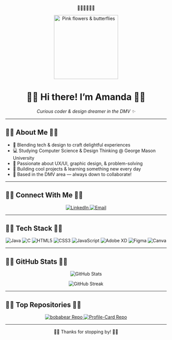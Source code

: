 <!-- README.md -->

<p align="center">🌸🦋🌸🦋🌸🦋</p>

<p align="center">
  <img src="https://media.giphy.com/media/3oEjI6SIIHBdRxXI40/giphy.gif" alt="Pink flowers & butterflies" width="200"/>
</p>

<h1 align="center">🌸🦋 Hi there! I’m Amanda 🌸🦋</h1>
<p align="center"><em>Curious coder & design dreamer in the DMV ✨</em></p>

---

## 🌺🦋 About Me 🦋🌺
- 🎀 Blending tech & design to craft delightful experiences  
- 💻 Studying Computer Science & Design Thinking @ George Mason University  
- 🎨 Passionate about UX/UI, graphic design, & problem-solving  
- 🚀 Building cool projects & learning something new every day  
- 📍 Based in the DMV area — always down to collaborate!

---

## 🌸🦋 Connect With Me 🦋🌸
<p align="center">
  <a href="https://www.linkedin.com/in/your-linkedin">
    <img src="https://img.shields.io/badge/LinkedIn-Connect-blue?style=for-the-badge&logo=linkedin&logoColor=white&color=FFC0CB" alt="LinkedIn"/>
  </a>
  <a href="mailto:amanda@example.com">
    <img src="https://img.shields.io/badge/Email-Say%20Hello-#D14836?style=for-the-badge&logo=gmail&logoColor=white&color=FFB6C1" alt="Email"/>
  </a>
</p>

---

## 🌺🦋 Tech Stack 🦋🌺
<p align="center">
  <img src="https://img.shields.io/badge/Java-ED8B00?style=for-the-badge&logo=java&logoColor=white&color=FFC0CB" alt="Java"/>
  <img src="https://img.shields.io/badge/C-00599C?style=for-the-badge&logo=c&logoColor=white&color=FFC0CB" alt="C"/>
  <img src="https://img.shields.io/badge/HTML5-E34F26?style=for-the-badge&logo=html5&logoColor=white&color=FFC0CB" alt="HTML5"/>
  <img src="https://img.shields.io/badge/CSS3-1572B6?style=for-the-badge&logo=css3&logoColor=white&color=FFC0CB" alt="CSS3"/>
  <img src="https://img.shields.io/badge/JavaScript-F7DF1E?style=for-the-badge&logo=javascript&logoColor=black&color=FFC0CB" alt="JavaScript"/>
  <img src="https://img.shields.io/badge/Adobe_XD-FF61F6?style=for-the-badge&logo=adobexd&logoColor=white&color=FFC0CB" alt="Adobe XD"/>
  <img src="https://img.shields.io/badge/Figma-F24E1E?style=for-the-badge&logo=figma&logoColor=white&color=FFC0CB" alt="Figma"/>
  <img src="https://img.shields.io/badge/Canva-00C4CC?style=for-the-badge&logo=canva&logoColor=white&color=FFC0CB" alt="Canva"/>
</p>

---

## 🌸🦋 GitHub Stats 🦋🌸
<p align="center">
  <img src="https://github-readme-stats.vercel.app/api?username=bobabear&show_icons=true&theme=dracula&bg_color=ffffff00&text_color=ff69b4" alt="GitHub Stats" />
</p>
<p align="center">
  <img src="https://github-readme-streak-stats.herokuapp.com?user=bobabear&theme=dracula&background=ffffff00&fire_color=ff69b4" alt="GitHub Streak" />
</p>

---

## 🌺🦋 Top Repositories 🦋🌺
<p align="center">
  <a href="https://github.com/bobabear/bobabear">
    <img src="https://github-readme-stats.vercel.app/api/pin/?username=bobabear&repo=bobabear&theme=dracula&bg_color=ffffff00&text_color=ff69b4" alt="bobabear Repo" />
  </a>
  <a href="https://github.com/bobabear/Profile-Card">
    <img src="https://github-readme-stats.vercel.app/api/pin/?username=bobabear&repo=Profile-Card&theme=dracula&bg_color=ffffff00&text_color=ff69b4" alt="Profile-Card Repo" />
  </a>
</p>

---

<p align="center">🌸🦋 Thanks for stopping by! 🦋🌸</p>
